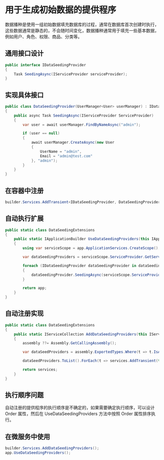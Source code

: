 # 用于生成初始数据的提供程序

数据播种是使用一组初始数据填充数据库的过程，通常在数据库首次创建时执行，这些数据通常是静态的，不会随时间变化，数据播种通常用于填充一些基本数据，例如用户、角色、权限、商品、分类等。 

## 通用接口设计

```csharp
public interface IDataSeedingProvider
{
    Task SeedingAsync(IServiceProvider serviceProvider);
}
```

## 实现具体接口

```csharp
public class DataSeedingProvider(UserManager<User> userManager) : IDataSeedingProvider
{
    public async Task SeedingAsync(IServiceProvider ServiceProvider)
    {
        var user = await userManager.FindByNameAsync("admin");

        if (user == null)
        {
            await userManager.CreateAsync(new User
            {
                UserName = "admin",
                Email = "admin@test.com"
            }, "admin");
        }
    }
}
```

## 在容器中注册

```csharp
builder.Services.AddTransient<IDataSeedingProvider, DataSeedingProvider>();
```

## 自动执行扩展

```csharp
public static class DataSeedingExtensions
{
    public static IApplicationBuilder UseDataSeedingProviders(this IApplicationBuilder app)
    {
        using var serviceScope = app.ApplicationServices.CreateScope();

        var dataSeedingProviders = serviceScope.ServiceProvider.GetServices<IDataSeedingProvider>();

        foreach (IDataSeedingProvider dataSeedingProvider in dataSeedingProviders)
        {
            dataSeedingProvider.SeedingAsync(serviceScope.ServiceProvider).Wait();
        }

        return app;
    }
}
```

## 自动注册实现

```csharp
public static class DataSeedingExtensions
{
    public static IServiceCollection AddDataSeedingProviders(this IServiceCollection services, Assembly? assembly = null)
    {
        assembly ??= Assembly.GetCallingAssembly();

        var dataSeedProviders = assembly.ExportedTypes.Where(t => t.IsAssignableTo(typeof(IDataSeedingProvider)) && t.IsClass);

        dataSeedProviders.ToList().ForEach(t => services.AddTransient(typeof(IDataSeedingProvider), t));

        return services;
    }
}
``` 

## 执行顺序问题

自动注册的提供程序的执行顺序是不确定的，如果需要确定执行顺序，可以设计 Order 属性，然后在 UseDataSeedingProviders 方法中按照 Order 属性排序执行。


## 在微服务中使用

```csharp
builder.Services.AddDataSeedingProviders();
app.UseDataSeedingProviders();
```